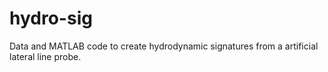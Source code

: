 # hydro-sig
Data and MATLAB code to create hydrodynamic signatures from a artificial lateral line probe.
